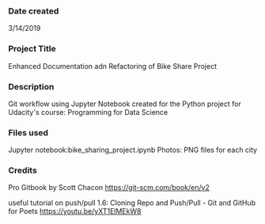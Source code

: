 ### Date created
3/14/2019

### Project Title
Enhanced Documentation adn Refactoring of Bike Share Project

### Description
Git workflow using Jupyter Notebook created for the Python project for Udacity's course:
Programming for Data Science

### Files used
Jupyter notebook:bike_sharing_project.ipynb
Photos: PNG files for each city

### Credits
Pro Gitbook by Scott Chacon
https://git-scm.com/book/en/v2

useful tutorial on push/pull
1.6: Cloning Repo and Push/Pull - Git and GitHub for Poets
https://youtu.be/yXT1ElMEkW8
